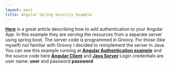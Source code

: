 ```yaml
---
layout: post
title: Angular Spring Security Example
---
```

 **[Here](https://spring.io/guides/tutorials/spring-security-and-angular-js/)** is a great article describing how to add authentication to your Angular App.
In this example they are serving the resources from a separate server using spring boot.
The server code is programmed in Groovy. For those (like myself) not familiar with Groovy I decided to reimplement the server in Java.
You can see this example running at **[Angular Authentication example](http://141.138.139.81:8080)** and the source code here **[Angular Client](https://github.com/metherton/angular-spring-security-client)** and **[Java Server](https://github.com/metherton/angular-spring-security-server)**
Login credentials are user name: **user** and password **password**